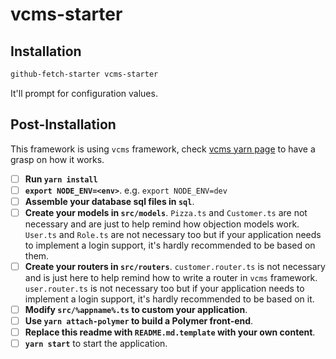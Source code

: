 # vcms-starter

## Installation

```bash
github-fetch-starter vcms-starter
```

It'll prompt for configuration values.


## Post-Installation

This framework is using `vcms` framework, check [vcms yarn page](https://yarnpkg.com/en/package/vcms) to have a grasp on how it works.


- [ ] **Run `yarn install`**
- [ ] **`export NODE_ENV=<env>`**. e.g. `export NODE_ENV=dev`
- [ ] **Assemble your database sql files in `sql`**.
- [ ] **Create your models in `src/models`**. `Pizza.ts` and `Customer.ts` are not necessary and are just to help remind how objection models work. `User.ts` and `Role.ts` are not necessary too but if your application needs to implement a login support, it's hardly recommended to be based on them.
- [ ] **Create your routers in `src/routers`**. `customer.router.ts` is not necessary and is just here to help remind how to write a router in `vcms` framework. `user.router.ts` is not necessary too but if your application needs to implement a login support, it's hardly recommended to be based on it.
- [ ] **Modify `src/%appname%.ts` to custom your application**.
- [ ] **Use `yarn attach-polymer` to build a Polymer front-end**.
- [ ] **Replace this readme with `README.md.template` with your own content**.
- [ ] **`yarn start`** to start the application.
